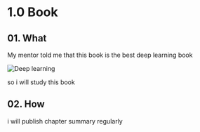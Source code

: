# 1.0 Book

## 01. What
My mentor told me that this book is the best deep learning book     

![Deep learning](http://bimage.interpark.com/goods_image/2/5/2/8/294692528g.jpg)   

so i will study this book   

## 02. How
i will publish chapter summary regularly 
